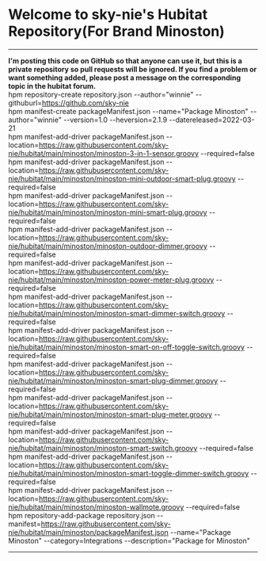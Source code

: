 <a name="ReadMeAnchor"></a>
<h1>Welcome to sky-nie's Hubitat Repository(For Brand Minoston)</h1>

<hr />

<strong>I'm posting this code on GitHub so that anyone can use it, but this is a private repository so pull requests will be ignored.  If you find a problem or want something added, please post a message on the corresponding topic in the hubitat forum.</strong>
<br>
hpm repository-create repository.json --author="winnie" --githuburl=https://github.com/sky-nie
<br>
hpm manifest-create packageManifest.json --name="Package Minoston" --author="winnie" --version=1.0 --heversion=2.1.9 --datereleased=2022-03-21
<br>
hpm manifest-add-driver packageManifest.json --location=https://raw.githubusercontent.com/sky-nie/hubitat/main/minoston/minoston-3-in-1-sensor.groovy --required=false
<br>
hpm manifest-add-driver packageManifest.json --location=https://raw.githubusercontent.com/sky-nie/hubitat/main/minoston/minoston-mini-outdoor-smart-plug.groovy --required=false
<br>
hpm manifest-add-driver packageManifest.json --location=https://raw.githubusercontent.com/sky-nie/hubitat/main/minoston/minoston-mini-smart-plug.groovy --required=false
<br>
hpm manifest-add-driver packageManifest.json --location=https://raw.githubusercontent.com/sky-nie/hubitat/main/minoston/minoston-outdoor-dimmer.groovy --required=false
<br>
hpm manifest-add-driver packageManifest.json --location=https://raw.githubusercontent.com/sky-nie/hubitat/main/minoston/minoston-power-meter-plug.groovy --required=false
<br>
hpm manifest-add-driver packageManifest.json --location=https://raw.githubusercontent.com/sky-nie/hubitat/main/minoston/minoston-smart-dimmer-switch.groovy --required=false
<br>
hpm manifest-add-driver packageManifest.json --location=https://raw.githubusercontent.com/sky-nie/hubitat/main/minoston/minoston-smart-on-off-toggle-switch.groovy --required=false
<br>
hpm manifest-add-driver packageManifest.json --location=https://raw.githubusercontent.com/sky-nie/hubitat/main/minoston/minoston-smart-plug-dimmer.groovy --required=false
<br>
hpm manifest-add-driver packageManifest.json --location=https://raw.githubusercontent.com/sky-nie/hubitat/main/minoston/minoston-smart-plug-meter.groovy --required=false
<br>
hpm manifest-add-driver packageManifest.json --location=https://raw.githubusercontent.com/sky-nie/hubitat/main/minoston/minoston-smart-switch.groovy --required=false
<br>
hpm manifest-add-driver packageManifest.json --location=https://raw.githubusercontent.com/sky-nie/hubitat/main/minoston/minoston-smart-toggle-dimmer-switch.groovy --required=false
<br>
hpm manifest-add-driver packageManifest.json --location=https://raw.githubusercontent.com/sky-nie/hubitat/main/minoston/minoston-wallmote.groovy --required=false
<br>
hpm repository-add-package repository.json --manifest=https://raw.githubusercontent.com/sky-nie/hubitat/main/minoston/packageManifest.json --name="Package Minoston" --category=Integrations --description="Package for Minoston"
<hr />
